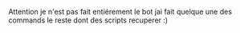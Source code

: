 Attention je n'est pas fait entiérement le bot jai fait quelque une des commands le reste dont des scripts recuperer :)
